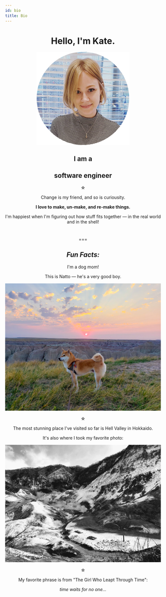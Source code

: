 ```yaml
---
id: bio
title: Bio
---
```


<div align="center">
<h1></h1>
<h1>Hello, I'm Kate.</h1>

<img src="./assets/pfp.jpg" width="300">

</div>
<div align="center">
  <h2>I am a</h2>
  <h2><strong>software engineer</strong></h2>

</div>

<div align="center">
  <p></p>
  <p>☆</p>
	<p></p>
  <p>Change is my friend, and so is curiousity.</p>
  <p><strong>I love to make, un-make, and re-make things.</strong></p>
  <p>I'm happiest when I'm figuring out how stuff fits together — in the real world and in the shell!</p>
</div>

<div align="center">
<h1></h1>
  <p>===</p>
  <h2><em>Fun Facts:</em></h2>

  <p>I'm a dog mom!</p>
  <p>This is Natto — he's a very good boy. </p>

![natto](./assets/natto.jpg)

  <p>☆</p>

  <p>The most stunning place I've visited so far is Hell Valley in Hokkaido.</p>
  <p>It's also where I took my favorite photo:</p>

![jigokudani](./assets/jigokudani.jpg)

  <p>☆</p>

  <p>My favorite phrase is from "The Girl Who Leapt Through Time":</p> 
	<p><em>time waits for no one...</em></p>
 
<h1></h1>
</div>
